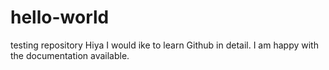 # hello-world
testing repository
Hiya
I would ike to learn Github in detail. I am happy with the documentation available.
